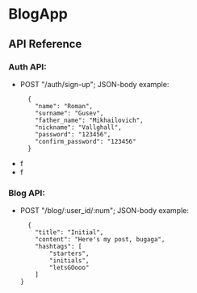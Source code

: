 # BlogApp

## API Reference

### Auth API:

- POST "/auth/sign-up"; JSON-body example:
  ```
    {
      "name": "Roman",
      "surname": "Gusev",
      "father_name": "Mikhailovich",
      "nickname": "Vallghall",
      "password": "123456",
      "confirm_password": "123456"
    }
  ```
- f
- f

### Blog API:

- POST "/blog/:user_id/:num"; JSON-body example:
  ```
    {
      "title": "Initial",
      "content": "Here's my post, bugaga",
      "hashtags": [
          "starters",
          "initials",
          "letsGOooo"
      ]
  }
  ```